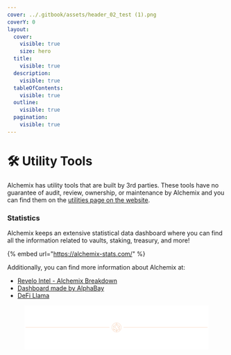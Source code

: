 ```yaml
---
cover: ../.gitbook/assets/header_02_test (1).png
coverY: 0
layout:
  cover:
    visible: true
    size: hero
  title:
    visible: true
  description:
    visible: true
  tableOfContents:
    visible: true
  outline:
    visible: true
  pagination:
    visible: true
---
```


# 🛠️ Utility Tools

Alchemix has utility tools that are built by 3rd parties. These tools have no guarantee of audit, review, ownership, or maintenance by Alchemix and you can find them on the [utilities page on the website](https://alchemix.fi/utilities).



### Statistics

Alchemix keeps an extensive statistical data dashboard where you can find all the information related to vaults, staking, treasury, and more!&#x20;

{% embed url="https://alchemix-stats.com/" %}

Additionally, you can find more information about Alchemix at:

* [Revelo Intel - Alchemix Breakdown](https://revelointel.com/project-breakdown/alchemix)
* [Dashboard made by AlphaBay](https://app.alphaday.com/b/alchemix/)
* [DeFi Llama](https://defillama.com/protocol/alchemix#information)

<figure><img src="../.gitbook/assets/header_02_test (1).png" alt=""><figcaption></figcaption></figure>
